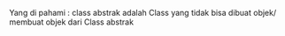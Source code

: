 Yang di pahami : class abstrak adalah Class yang tidak bisa dibuat objek/ membuat objek dari Class abstrak

